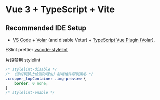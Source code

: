 # Vue 3 + TypeScript + Vite

## Recommended IDE Setup

-   [VS Code](https://code.visualstudio.com/) + [Volar](https://marketplace.visualstudio.com/items?itemName=Vue.volar) (and disable Vetur) + [TypeScript Vue Plugin (Volar)](https://marketplace.visualstudio.com/items?itemName=Vue.vscode-typescript-vue-plugin).

ESlint
prettier
[vscode-stylelint](https://marketplace.visualstudio.com/items?itemName=stylelint.vscode-stylelint)

片段禁用 stylelint

```css
/* stylelint-disable */
/* （请说明禁止检测的理由）前端组件限制类名 */
.cropper_topContainer .img-preview {
    border: 0 none;
}
/* stylelint-enable */
```
